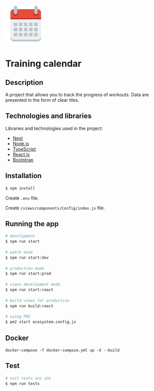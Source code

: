 ﻿﻿![icon](https://raw.githubusercontent.com/Andy1Blue/fit-calendar/master/views/assets/logo-calendar.png)

Training calendar
====

## Description

A project that allows you to track the progress of workouts. Data are presented in the form of clear tiles.

## Technologies and libraries

Libraries and technologies used in the project:
- [Nest](https://nestjs.com/)
- [Node.js](https://nodejs.org/en/)
- [TypeScript](https://www.typescriptlang.org/)
- [React.js](https://facebook.github.io/react/)
- [Bootstrap](https://v4-alpha.getbootstrap.com)


## Installation

```bash
$ npm install
```

Create `.env` file.

Create `/views/components/Config/index.js` file.

## Running the app

```bash
# development
$ npm run start

# watch mode
$ npm run start:dev

# production mode
$ npm run start:prod

# views development mode
$ npm run start:react

# build views for production
$ npm run build:react

# using PM2
$ pm2 start ecosystem.config.js
```

## Docker

```
docker-compose -f docker-compose.yml up -d --build
```

## Test

```bash
# unit tests ans e2e
$ npm run tests
```
